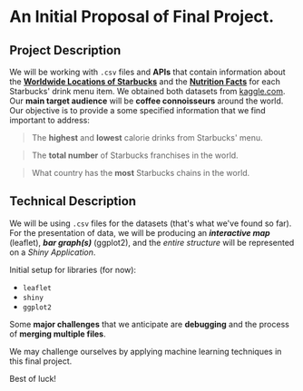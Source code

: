 # An Initial Proposal of Final Project.

## Project Description

We will be working with `.csv` files and **APIs** that contain information about the **[Worldwide Locations of Starbucks](https://www.kaggle.com/starbucks/store-locations#directory.csv)** and the **[Nutrition Facts](https://www.kaggle.com/starbucks/starbucks-menu)** for each Starbucks' drink menu item. We obtained both datasets from [kaggle.com](https://www.kaggle.com/). Our **main target audience** will be **coffee connoisseurs** around the world. Our objective is to provide a some specified information that we find important to address:

> The **highest** and **lowest** calorie drinks from Starbucks' menu.

> The **total number** of Starbucks franchises in the world.

> What country has the **most** Starbucks chains in the world.

## Technical Description

We will be using `.csv` files for the datasets (that's what we've found so far). For the presentation of data, we will be producing an **_interactive map_** (leaflet), **_bar graph(s)_** (ggplot2), and the _entire structure_ will be represented on a _Shiny Application_.

Initial setup for libraries (for now):


- `leaflet`
- `shiny`
- `ggplot2`


Some **major challenges** that we anticipate are **debugging** and the process of **merging multiple files**.

We may challenge ourselves by applying machine learning techniques in this final project.

Best of luck!
